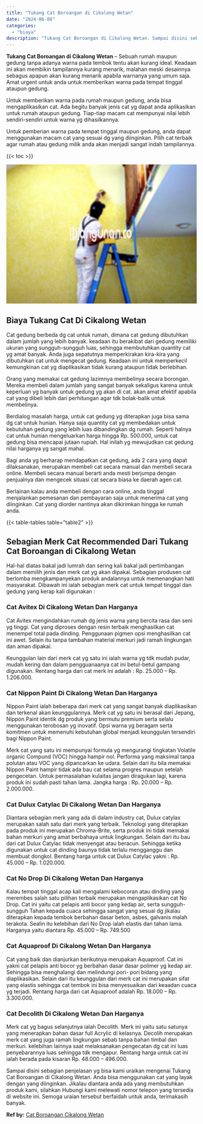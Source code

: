 ```yaml
---
title: "Tukang Cat Boroangan di Cikalong Wetan"
date: "2024-06-08"
categories: 
  - "biaya"
description: "Tukang Cat Boroangan di Cikalong Wetan. Sampai disini sebagian penjelasan yg bisa kami uraikan mengenai Tukang Cat Boroangan di Cikalong Wetan. Anda bisa men..."
---
```


**Tukang Cat Boroangan di Cikalong Wetan** – Sebuah rumah maupun gedung tanpa adanya warna pada tembok tentu akan kurang ideal. Keadaan ini akan membikin tampilannya kurang menarik, malahan meski desainnya sebagus apapun akan kurang menarik apabila warnanya yang umum saja. Amat urgent untuk anda untuk memberikan warna pada tempat tinggal ataupun gedung.

Untuk memberikan warna pada rumah maupun gedung, anda bisa mengaplikasikan cat. Ada begitu banyak jenis cat yg dapat anda aplikasikan untuk rumah ataupun gedung. Tiap-tiap macam cat mempunyai nilai lebih sendiri-sendiri untuk warna yg dihasilkannya.

Untuk pemberian warna pada tempat tinggal maupun gedung, anda dapat menggunakan macam cat yang sesuai dg yang diinginkan. Pilih cat terbaik agar rumah atau gedung milik anda akan menjadi sangat indah tampilannya.

{{< toc >}}

![Tukang Cat Boroangan di Cikalong Wetan](/images/jasa-cat-murah25.png)

## Biaya Tukang Cat Di Cikalong Wetan

Cat gedung berbeda dg cat untuk rumah, dimana cat gedung dibutuhkan dalam jumlah yang lebih banyak. keadaan itu berakibat dari gedung memiliki ukuran yang sungguh-sungguh luas, sehingga membutuhkan quantity cat yg amat banyak. Anda juga sepatutnya memperkirakan kira-kira yang dibutuhkan cat untuk mengecat gedung. Keadaan ini untuk memperkecil kemungkinan cat yg diaplikasikan tidak kurang ataupun tidak berlebihan.

Orang yang memakai cat gedung lazimnya membelinya secara borongan. Mereka membeli dalam jumlah yang sangat banyak sekaligus karena untuk keperluan yg banyak untuk gedung yg akan di cat. akan amat efektif apabila cat yang dibeli lebih dari perhitungan agar tdk bolak-balik untuk membelinya.

Berdialog masalah harga, untuk cat gedung yg diterapkan juga bisa sama dg cat untuk hunian. Hanya saja quantity cat yg membedakan untuk kebutuhan gedung yang lebih luas dibandingkan dg rumah. Seperti halnya cat untuk hunian mengeluarkan harga hingga Rp. 500.000, untuk cat gedung bisa mencapai jutaan rupiah. Hal inilah yg mewujudkan cat gedung nilai harganya yg sangat mahal.

Bagi anda yg berharap mendapatkan cat gedung, ada 2 cara yang dapat dilaksanakan, merupakan membeli cat secara manual dan membeli secara online. Membeli secara manual berarti anda mesti berjumpa dengan penjualnya dan mengecek situasi cat secara biasa ke daerah agen cat.

Berlainan kalau anda membeli dengan cara online, anda tinggal menjalankan pemesanan dan pembayaran saja untuk menerima cat yang diinginkan. Cat yang diorder nantinya akan dikirimkan hingga ke rumah anda.

{{< table-tables table="table2" >}}

## Sebagian Merk Cat Recommended Dari Tukang Cat Boroangan di Cikalong Wetan

Hal-hal diatas bakal jadi lumrah dan sering kali bakal jadi pertimbangan dalam memilih jenis dan merk cat yg akan dipakai. Sebagian produsen cat berlomba mengkampanyekan produk andalannya untuk memenangkan hati masyarakat. Dibawah ini ialah sebagian merk cat untuk tempat tinggal dan gedung yang kerap kali digunakan :

### Cat Avitex Di Cikalong Wetan Dan Harganya

Cat Avitex mengindahkan rumah dg jenis warna yang bercita rasa dan seni yg tinggi. Cat yang diproses dengan resin terbaik menghasilkan cat menempel total pada dinding. Penggunaan pigmen opsi menghasilkan cat ini awet. Selain itu tanpa tambahan material merkuri jadi ramah lingkungan dan aman dipakai.

Keunggulan lain dari merk cat yg satu ini ialah warna yg tdk mudah pudar, mudah kering dan dalam pengguanaanya cat ini betul-betul gampang digunakan. Rentang harga dari cat merk ini adalah : Rp. 25.000 – Rp. 1.206.000.

### Cat Nippon Paint Di Cikalong Wetan Dan Harganya

Nippon Paint ialah beberapa dari merk cat yang sangat banyak diaplikasikan dan terkenal akan keunggulannya. Merk cat yg satu ini berasal dari Jepang, Nippon Paint identik dg produk yang bermutu premium serta selalu menggunakan terobosan yg inovatif. Opsi warna yg beragam serta komitmen untuk memenuhi kebutuhan global menjadi keunggulan tersendiri bagi Nippon Paint.

Merk cat yang satu ini mempunyai formula yg mengurangi tingkatan Volatile organic Compund (VOC) hingga hampir nol. Performa yang maksimal tanpa polutan atau VOC yang dipancarkan ke udara. Selain dari itu bila memakai Nippon Paint hampir tidak ada bau cat selama progres maupun setelah pengecetan. Untuk permasalahan kulaitas jangan diragukan lagi, karena produk ini sudah pasti tahan lama. Jangka harga : Rp. 20.000 – Rp. 2.000.000.

### Cat Dulux Catylac Di Cikalong Wetan Dan Harganya

Diantara sebagian merk yang ada di dalam industry cat, Dulux catylax merupakan salah satu dari merk yang terbaik. Teknologi yang diterapkan pada produk ini merupakan Chroma-Brite, serta produk ini tidak memakai bahan merkuri yang amat berbahaya untuk lingkungan. Selain dari itu bau dari cat Dulux Catylac tidak menyengat atau beracun. Sehingga ketika digunakan untuk cat dinding baunya tidak terlalu mengganggu dan membuat dongkol. Bentang harga untuk cat Dulux Catylac yakni : Rp. 45.000 – Rp. 1.020.000.

### Cat No Drop Di Cikalong Wetan Dan Harganya

Kalau tempat tinggal acap kali mengalami kebocoran atau dinding yang merembes salah satu pilihan terbaik merupakan mengaplikasikan cat No Drop. Cat ini yaitu cat pelapis anti bocor yang kedap air, serta sungguh-sungguh Tahan kepada cuaca sehingga sangat yang sesuai dg jikalau diterapkan kepada tembok berbahan dasar beton, asbes, galvanis malah terakota. Sealin itu kelebihan dari No Drop ialah elastis dan tahan lama. Harganya yaitu diantara Rp. 45.000 – Rp. 749.500

### Cat Aquaproof Di Cikalong Wetan Dan Harganya

Cat yang baik dan dianjurkan berikutnya merupakan Aquaproof. Cat ini yakni cat pelapis anti bocor yg berbahan dasar dasar polimer yg kedap air. Sehingga bisa menghalangi dan melindungi pori- pori bidang yang diaplikasikan. Selain dari itu keunggulan dari merk cat ini merupakan sifat yang elastis sehingga cat tembok ini bisa menyesuaikan dari keaadan cuaca yg terjadi. Rentang harga dari cat Aquaproof adalah Rp. 18.000 – Rp. 3.300.000.

### Cat Decolith Di Cikalong Wetan Dan Harganya

Merk cat yg bagus selanjutnya ialah Decolith. Merk ini yaitu satu satunya yang menerapkan bahan dasar full Acrylic di kelasnya. Decolih merupakan merk cat yang juga ramah lingkungan sebab tanpa bahan timbal dan merkuri. kelebihan lainnya saat melaksanakan pengecatan dg cat ini luas penyebarannya luas sehingga tdk mengapur. Rentang harga untuk cat ini ialah berada pada kisaran Rp. 48.000 – 496.000.

Sampai disini sebagian penjelasan yg bisa kami uraikan mengenai Tukang Cat Boroangan di Cikalong Wetan. Anda bisa menggunakan cat yang layak dengan yang diinginkan. Jikalau diantara anda ada yang membutuhkan produk kami, silahkan Hubungi kami melewati nomor telepon yang tersedia di website ini. Semoga uraian tersebut berfaidah untuk anda, terimakasih banyak.

**Ref by:** [Cat Boroangan Cikalong Wetan](https://id.wikipedia.org/wiki/Cat)
